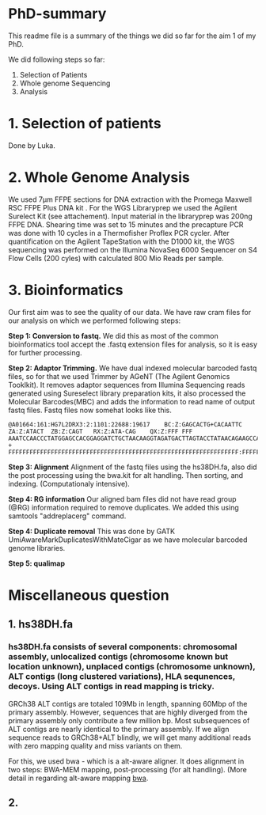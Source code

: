 # PhD-summary
This readme file is a summary of the things we did so far for the aim 1 of my PhD.

We did following steps so far:
1. Selection of Patients <br>
2. Whole genome Sequencing <br>
3. Analysis

# 1. Selection of patients
Done by Luka.

# 2. Whole Genome Analysis
We used 7µm FFPE sections for DNA extraction with the Promega Maxwell RSC FFPE Plus DNA kit . For the WGS Libraryprep we used the Agilent Surelect Kit (see attachement). Input material in the libraryprep was 200ng FFPE DNA. Shearing time was set to 15 minutes and the precapture PCR was done with 10 cycles in a Thermofisher Proflex PCR cycler.
After quantification on the Agilent TapeStation with the D1000 kit, the WGS sequencing was performed on the Illumina NovaSeq 6000 Sequencer on S4 Flow Cells (200 cyles)  with calculated 800 Mio Reads per sample.

# 3. Bioinformatics
Our first aim was to see the quality of our data. We have raw cram files for our analysis on which we performed following steps:

**Step 1: Conversion to fastq.**
We did this as most of the common bioinformatics tool accept the .fastq extension files for analysis, so it is easy for further processing.

**Step 2: Adaptor Trimming.**
We have dual indexed molecular barcoded fastq files, so for that we used Trimmer by AGeNT (The Agilent Genomics Tooklkit). It removes adaptor sequences from Illumina Sequencing reads generated using Sureselect library preparation kits, it also processed the Molecular Barcodes(MBC) and adds the information to read name of output fastq files.
Fastq files now somehat looks like this.
```
@A01664:161:HG7L2DRX3:2:1101:22688:19617	BC:Z:GAGCACTG+CACAATTC	ZA:Z:ATACT	ZB:Z:CAGT	RX:Z:ATA-CAG	QX:Z:FFF FFF
AAATCCAACCCTATGGAGCCACGGAGGATCTGCTAACAAGGTAGATGACTTAGTACCTATAACAGAAGCCATCAGCACAGGATTTAATTAACCATACACAAGAACCATCAG
+
FFFFFFFFFFFFFFFFFFFFFFFFFFFFFFFFFFFFFFFFFFFFFFFFFFFFFFFFFFFFFFFFF:FFFFFFFFFFFFFFFFFFFFFFFFFFFFFFFFFFFFFFFFFFFFF
```

**Step 3: Alignment**
Alignment of the fastq files using the hs38DH.fa, also did the post processing using the bwa.kit for alt handling. Then sorting, and indexing. (Computationaly intensive).

**Step 4: RG information**
Our aligned bam files did not have read group (@RG) information required to remove duplicates. We added this using samtools "addreplacerg" command.

**Step 4: Duplicate removal**
This was done by GATK UmiAwareMarkDuplicatesWithMateCigar as we have molecular barcoded genome libraries.

**Step 5: qualimap**

# Miscellaneous question
## 1. hs38DH.fa
### hs38DH.fa consists of several components: chromosomal assembly, unlocalized contigs (chromosome known but location unknown), unplaced contigs (chromosome unknown), ALT contigs (long clustered variations), HLA sequnences, decoys. Using ALT contigs in read mapping is tricky.
GRCh38 ALT contigs are totaled 109Mb in length, spanning 60Mbp of the primary assembly. However, sequences that are highly diverged from the primary assembly only contribute a few million bp. Most subsequences of ALT contigs are nearly identical to the primary assembly. If we align sequence reads to GRCh38+ALT blindly, we will get many additional reads with zero mapping quality and miss variants on them.

For this, we used bwa - which is a alt-aware aligner. It does alignment in two steps: BWA-MEM mapping, post-processing (for alt handling). (More detail in regarding alt-aware mapping [bwa](https://github.com/lh3/bwa/blob/master/README-alt.md).

## 2. 

